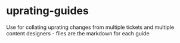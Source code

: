 # uprating-guides
Use for collating uprating changes from multiple tickets and multiple content designers - files are the markdown for each guide
